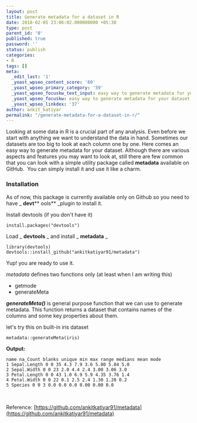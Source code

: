 ```yaml
---
layout: post
title: Generate metadata for a dataset in R
date: 2018-02-05 23:06:02.000000000 +05:30
type: post
parent_id: '0'
published: true
password: ''
status: publish
categories:
- R
tags: []
meta:
  _edit_last: '1'
  _yoast_wpseo_content_score: '60'
  _yoast_wpseo_primary_category: '59'
  _yoast_wpseo_focuskw_text_input: easy way to generate metadata for your dataset
  _yoast_wpseo_focuskw: easy way to generate metadata for your dataset
  _yoast_wpseo_linkdex: '37'
author: ankit_katiyar
permalink: "/generate-metadata-for-a-dataset-in-r/"
---
```

Looking at some data in R is a crucial part of any analysis. Even before we start with anything we want to understand the data in hand. Sometimes our datasets are too big to look at each column one by one. Here comes an easy way to generate metadata&nbsp;for your dataset. Although there are various aspects and features you may want to look at, still there are few common that you can look with a simple utility package called **metadata** available on GitHub.&nbsp; You can simply install it and use it like a charm.

### Installation

As of now, this package is currently available only on Github so you need to have _ **devt**** ools**&nbsp;_plugin to install it.

Install devtools&nbsp;(if you don't have it)

```
install.packages("devtools")
```

Load _ **devtools** _&nbsp;and install _ **metadata** _

```
library(devtools)
devtools::install_github("ankitkatiyar91/metadata")
```

Yup! you are ready to use it.

_metadata_ defines two functions only (at least&nbsp;when I am writing this)

- getmode
- generateMeta

_**generateMeta()**_ is general purpose function that we can use to generate metadata. This function returns a&nbsp;dataset that contains names of the columns and some key properties about them.

let's try this on built-in&nbsp;iris dataset

```
metadata::generateMeta(iris)
```

**Output:**

```
name na_Count blanks unique min max range medians mean mode
1 Sepal.Length 0 0 35 4.3 7.9 3.6 5.80 5.84 5.0
2 Sepal.Width 0 0 23 2.0 4.4 2.4 3.00 3.06 3.0
3 Petal.Length 0 0 43 1.0 6.9 5.9 4.35 3.76 1.4
4 Petal.Width 0 0 22 0.1 2.5 2.4 1.30 1.20 0.2
5 Species 0 0 3 0.0 0.0 0.0 0.00 0.00 0.0
```

&nbsp;

Reference:&nbsp;[https://github.com/ankitkatiyar91/metadata](https://github.com/ankitkatiyar91/metadata)

